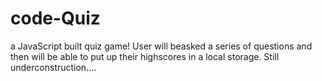 # code-Quiz
a JavaScript built quiz game!
User will beasked a series of questions and then will be able to put up their highscores in a local storage. 
Still underconstruction.... 

